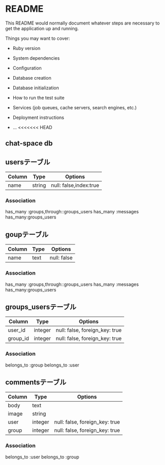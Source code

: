 # README

This README would normally document whatever steps are necessary to get the
application up and running.

Things you may want to cover:

* Ruby version

* System dependencies

* Configuration

* Database creation

* Database initialization

* How to run the test suite

* Services (job queues, cache servers, search engines, etc.)

* Deployment instructions

* ...
<<<<<<< HEAD

## chat-space db
## usersテーブル
|Column|Type|Options|
|------|----|-------|
|name|string|null: false,index:true|
### Association
 has_many :groups,through::groups_users
 has_many :messages
 has_many:groups_users

## goupテーブル
|Column|Type|Options|
|------|----|-------|
|name|text|null: false|
### Association
 has_many :groups,through::groups_users
 has_many :messages
 has_many:groups_users

 ## groups_usersテーブル
|Column|Type|Options|
|------|----|-------|
|user_id|integer|null: false, foreign_key: true|
|group_id|integer|null: false, foreign_key: true|
### Association
belongs_to :group
belongs_to :user

## commentsテーブル
|Column|Type|Options|
|------|----|-------|
|body|text||
|image|string||
|user|integer|null: false, foreign_key: true|
|group|integer|null: false, foreign_key: true|
### Association
belongs_to :user
belongs_to :group